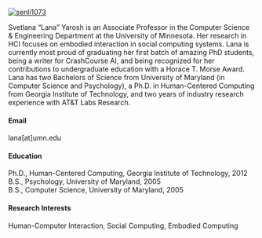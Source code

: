 

[![senli1073](https://img.shields.io/badge/senli1073-github-blue?logo=github)](https://github.com/senli1073)

Svetlana “Lana” Yarosh is an Associate Professor in the Computer Science & Engineering Department at the University of Minnesota. Her research in HCI focuses on embodied interaction in social computing systems. Lana is currently most proud of graduating her first batch of amazing PhD students, being a writer for CrashCourse AI, and being recognized for her contributions to undergraduate education with a Horace T. Morse Award. Lana has two Bachelors of Science from University of Maryland (in Computer Science and Psychology), a Ph.D. in Human-Centered Computing from Georgia Institute of Technology, and two years of industry research experience with AT&T Labs Research.

#### Email
lana[at]umn.edu


#### Education
Ph.D., Human-Centered Computing, Georgia Institute of Technology, 2012 \
B.S., Psychology, University of Maryland, 2005 \
B.S., Computer Science, University of Maryland, 2005

#### Research Interests
Human-Computer Interaction, Social Computing, Embodied Computing

